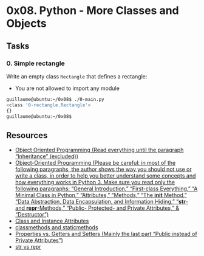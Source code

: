 # 0x08. Python - More Classes and Objects
## Tasks
### 0. Simple rectangle
Write an empty class `Rectangle` that defines a rectangle:

- You are not allowed to import any module
```bash
guillaume@ubuntu:~/0x08$ ./0-main.py
<class '0-rectangle.Rectangle'>
{}
guillaume@ubuntu:~/0x08$ 
```
### 
### 
### 
### 
### 
### 
### 
### 
### 

## Resources
- [Object Oriented Programming (Read everything until the paragraph “Inheritance” (excluded))](https://python.swaroopch.com/oop.html)
- [Object-Oriented Programming (Please be careful: in most of the following paragraphs, the author shows the way you should not use or write a class, in order to help you better understand some concepts and how everything works in Python 3. Make sure you read only the following paragraphs: “General Introduction,” “First-class Everything,” “A Minimal Class in Python,” “Attributes,” “Methods,” “The __init__ Method,” “Data Abstraction, Data Encapsulation, and Information Hiding,” “__str__- and __repr__-Methods,” “Public- Protected- and Private Attributes,” & “Destructor”)](https://python-course.eu/oop/object-oriented-programming.php)
- [Class and Instance Attributes](https://python-course.eu/oop/class-instance-attributes.php)
- [classmethods and staticmethods](https://www.youtube.com/watch?v=rq8cL2XMM5M)
- [Properties vs. Getters and Setters (Mainly the last part “Public instead of Private Attributes”)](https://python-course.eu/oop/properties-vs-getters-and-setters.php)
- [str vs repr](https://shipit.dev/posts/python-str-vs-repr.html)